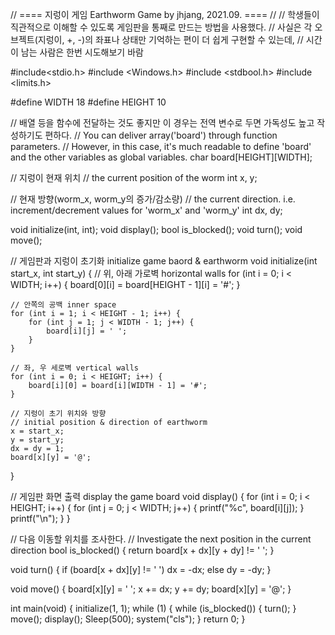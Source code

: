 // ==== 지렁이 게임 Earthworm Game by jhjang, 2021.09. ====
// 
// 학생들이 직관적으로 이해할 수 있도록 게임판을 통째로 만드는 방법을 사용했다.
// 사실은 각 오브젝트(지렁이, +, -)의 좌표나 상태만 기억하는 편이 더 쉽게 구현할 수 있는데,
// 시간이 남는 사람은 한번 시도해보기 바람

#include<stdio.h>
#include <Windows.h>
#include <stdbool.h>
#include <limits.h>

#define WIDTH   18
#define HEIGHT  10

// 배열 등을 함수에 전달하는 것도 좋지만 이 경우는 전역 변수로 두면 가독성도 높고 작성하기도 편하다.
// You can deliver array('board') through function parameters. 
// However, in this case, it's much readable to define 'board' and the other variables as global variables.
char board[HEIGHT][WIDTH];

// 지렁이 현재 위치
// the current position of the worm
int x, y;

// 현재 방향(worm_x, worm_y의 증가/감소량)
// the current direction. i.e. increment/decrement values for 'worm_x' and 'worm_y'
int dx, dy;

void initialize(int, int);
void display();
bool is_blocked();
void turn();
void move();


// 게임판과 지렁이 초기화 initialize game baord & earthworm
void initialize(int start_x, int start_y) {
    // 위, 아래 가로벽 horizontal walls
    for (int i = 0; i < WIDTH; i++) {
        board[0][i] = board[HEIGHT - 1][i] = '#';
    }

    // 안쪽의 공백 inner space
    for (int i = 1; i < HEIGHT - 1; i++) {
        for (int j = 1; j < WIDTH - 1; j++) {
            board[i][j] = ' ';
        }
    }

    // 좌, 우 세로벽 vertical walls
    for (int i = 0; i < HEIGHT; i++) {
        board[i][0] = board[i][WIDTH - 1] = '#';
    }

    // 지렁이 초기 위치와 방향
    // initial position & direction of earthworm
    x = start_x;
    y = start_y;
    dx = dy = 1;
    board[x][y] = '@';
}

// 게임판 화면 출력 display the game board
void display() {
    for (int i = 0; i < HEIGHT; i++) {
        for (int j = 0; j < WIDTH; j++) {
            printf("%c", board[i][j]);
        }
        printf("\n");
    }
}

// 다음 이동할 위치를 조사한다.
// Investigate the next position in the current direction
bool is_blocked() {
    return board[x + dx][y + dy] != ' ';
}

void turn() {
    if (board[x + dx][y] != ' ')
        dx = -dx;
    else
        dy = -dy;
}

void move() {
    board[x][y] = ' ';
    x += dx;
    y += dy;
    board[x][y] = '@';
}

int main(void)
{
    initialize(1, 1);
    while (1) {
        while (is_blocked()) {
            turn();
        }
        move();
        display();
        Sleep(500);
        system("cls");
    }
    return 0;
}

